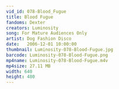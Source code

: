 ```yaml
---
vid_id: 078-Blood_Fugue
title: Blood Fugue
fandoms: Dexter
creators: Luminosity
song: For Mature Audiences Only 
artist: Dog Fashion Disco
date:   2006-12-01 10:00:00
thumbnail: Luminosity-078-Blood-Fugue.jpg
barcode: Luminosity-078-Blood-Fugue.png
mp4name: Luminosity-078-Blood-Fugue.m4v
mp4size: 27.11 MB
width: 640
height: 480
---
```



  